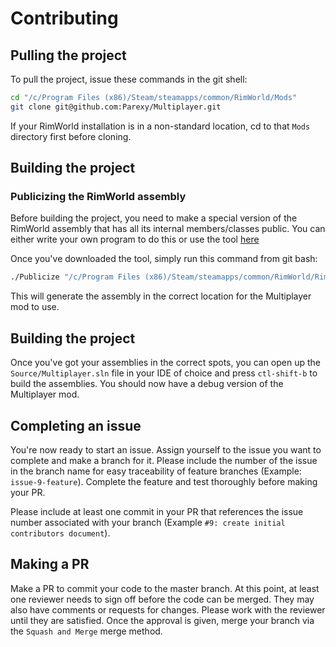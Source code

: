 # Contributing

## Pulling the project

To pull the project, issue these commands in the git shell:

```bash
cd "/c/Program Files (x86)/Steam/steamapps/common/RimWorld/Mods"
git clone git@github.com:Parexy/Multiplayer.git
```

If your RimWorld installation is in a non-standard location, cd to that `Mods` directory first before cloning. 

## Building the project

### Publicizing the RimWorld assembly

Before building the project, you need to make a special version of the RimWorld assembly that has all its internal members/classes public. You can either write your own program to do this or use the tool [here](https://github.com/jacobEAdamson/publicize/releases)

Once you've downloaded the tool, simply run this command from git bash:

```bash
./Publicize "/c/Program Files (x86)/Steam/steamapps/common/RimWorld/RimWorldWin64_Data/Managed/Assembly-CSharp.dll"
```

This will generate the assembly in the correct location for the Multiplayer mod to use.

## Building the project

Once you've got your assemblies in the correct spots, you can open up the `Source/Multiplayer.sln` file in your IDE of choice and press `ctl-shift-b` to build the assemblies. You should now have a debug version of the Multiplayer mod.

## Completing an issue

You're now ready to start an issue. Assign yourself to the issue you want to complete and make a branch for it. Please include the number of the issue in the branch name for easy traceability of feature branches (Example: `issue-9-feature`). Complete the feature and test thoroughly before making your PR.

Please include at least one commit in your PR that references the issue number associated with your branch (Example `#9: create initial contributors document`).

## Making a PR

Make a PR to commit your code to the master branch. At this point, at least one reviewer needs to sign off before the code can be merged. They may also have comments or requests for changes. Please work with the reviewer until they are satisfied. Once the approval is given, merge your branch via the `Squash and Merge` merge method.